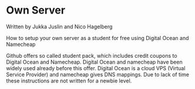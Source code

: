 # Own Server

Written by Jukka Juslin and Nico Hagelberg

How to setup your own server as a student for free using Digital Ocean and Namecheap

Github offers so called student pack, which includes credit coupons to Digital Ocean and Namecheap. Digital Ocean and namecheap have been widely used already before this offer. Digital Ocean is a cloud VPS (Virtual Service Provider) and namecheap gives DNS mappings. Due to lack of time these instructions are not written for a newbie level.

